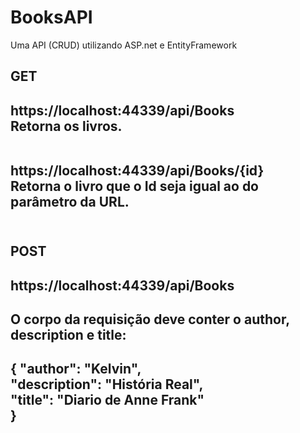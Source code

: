# BooksAPI
Uma API (CRUD) utilizando ASP.net e EntityFramework

<h2>GET<h2/>
https://localhost:44339/api/Books <br>
Retorna os livros.
<br><br>

https://localhost:44339/api/Books/{id} <br>
Retorna o livro que o Id seja igual ao do parâmetro da URL.
<br><br>
  
<h2>POST<h2/>
https://localhost:44339/api/Books <br>
<h2>O corpo da requisição deve conter o author, description e title: <br><h2/>
{
  "author": "Kelvin", <br>
  "description": "História Real", <br>
  "title": "Diario de Anne Frank" <br>
}
